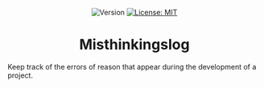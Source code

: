 <p align="center">
    <img src="https://img.shields.io/badge/version-0.1.0-blue.svg?colorB=1380C3&style=for-the-badge" alt="Version">
    <a target="_blank" href="https://github.com/caveljan/misthinkings/blob/master/LICENSE">
        <img src="https://img.shields.io/badge/license-MIT-blue.svg?colorB=1380C3&style=for-the-badge" alt="License: MIT">
    </a>
</p>



<h1 align="center">
    Misthinkingslog
</h1>

Keep track of the errors of reason that appear during the development of a project.
